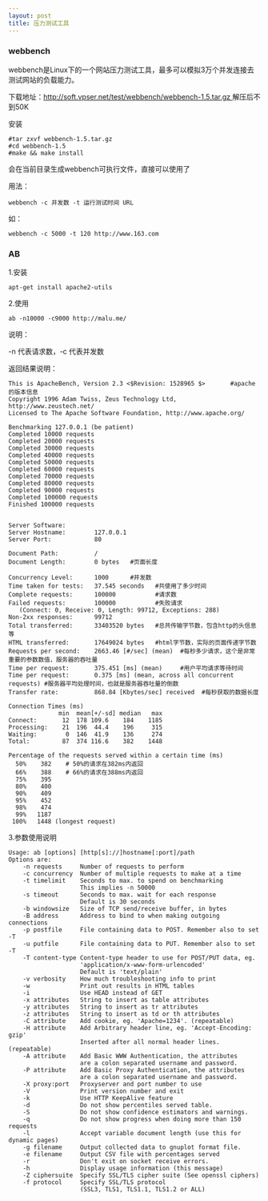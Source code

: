 ```yaml
---
layout: post
title: 压力测试工具
---
```


### webbench

webbench是Linux下的一个网站压力测试工具，最多可以模拟3万个并发连接去测试网站的负载能力。

下载地址：[http://soft.vpser.net/test/webbench/webbench-1.5.tar.gz
](http://soft.vpser.net/test/webbench/webbench-1.5.tar.gz)
解压后不到50K

安装

	#tar zxvf webbench-1.5.tar.gz
	#cd webbench-1.5
	#make && make install

会在当前目录生成webbench可执行文件，直接可以使用了

用法：

	webbench -c 并发数 -t 运行测试时间 URL

如：

	webbench -c 5000 -t 120 http://www.163.com


### AB

1.安装

	apt-get install apache2-utils

2.使用

	ab -n10000 -c9000 http://malu.me/

说明：

-n 代表请求数，-c 代表并发数


返回结果说明：

	This is ApacheBench, Version 2.3 <$Revision: 1528965 $>       #apache的版本信息 
	Copyright 1996 Adam Twiss, Zeus Technology Ltd, http://www.zeustech.net/
	Licensed to The Apache Software Foundation, http://www.apache.org/
	
	Benchmarking 127.0.0.1 (be patient)
	Completed 10000 requests
	Completed 20000 requests
	Completed 30000 requests
	Completed 40000 requests
	Completed 50000 requests
	Completed 60000 requests
	Completed 70000 requests
	Completed 80000 requests
	Completed 90000 requests
	Completed 100000 requests
	Finished 100000 requests
	
	
	Server Software:        
	Server Hostname:        127.0.0.1
	Server Port:            80
	
	Document Path:          /
	Document Length:        0 bytes   #页面长度
	
	Concurrency Level:      1000      #并发数 
	Time taken for tests:   37.545 seconds   #共使用了多少时间 
	Complete requests:      100000           #请求数 
	Failed requests:        100000           #失败请求 
	   (Connect: 0, Receive: 0, Length: 99712, Exceptions: 288)
	Non-2xx responses:      99712
	Total transferred:      33403520 bytes   #总共传输字节数，包含http的头信息等 
	HTML transferred:       17649024 bytes   #html字节数，实际的页面传递字节数 
	Requests per second:    2663.46 [#/sec] (mean)  #每秒多少请求，这个是非常重要的参数数值，服务器的吞吐量 
	Time per request:       375.451 [ms] (mean)     #用户平均请求等待时间 
	Time per request:       0.375 [ms] (mean, across all concurrent requests) #服务器平均处理时间，也就是服务器吞吐量的倒数 
	Transfer rate:          868.84 [Kbytes/sec] received  #每秒获取的数据长度
	
	Connection Times (ms)
	              min  mean[+/-sd] median   max
	Connect:       12  178 109.6    184    1185
	Processing:    21  196  44.4    196     315
	Waiting:        0  146  41.9    136     274
	Total:         87  374 116.6    382    1448
	
	Percentage of the requests served within a certain time (ms)
	  50%    382    # 50%的请求在382ms内返回 
	  66%    388    # 66%的请求在388ms内返回 
	  75%    395
	  80%    400
	  90%    409
	  95%    452
	  98%    474
	  99%   1187
	 100%   1448 (longest request)



3.参数使用说明


	Usage: ab [options] [http[s]://]hostname[:port]/path
	Options are:
	    -n requests     Number of requests to perform
	    -c concurrency  Number of multiple requests to make at a time
	    -t timelimit    Seconds to max. to spend on benchmarking
	                    This implies -n 50000
	    -s timeout      Seconds to max. wait for each response
	                    Default is 30 seconds
	    -b windowsize   Size of TCP send/receive buffer, in bytes
	    -B address      Address to bind to when making outgoing connections
	    -p postfile     File containing data to POST. Remember also to set -T
	    -u putfile      File containing data to PUT. Remember also to set -T
	    -T content-type Content-type header to use for POST/PUT data, eg.
	                    'application/x-www-form-urlencoded'
	                    Default is 'text/plain'
	    -v verbosity    How much troubleshooting info to print
	    -w              Print out results in HTML tables
	    -i              Use HEAD instead of GET
	    -x attributes   String to insert as table attributes
	    -y attributes   String to insert as tr attributes
	    -z attributes   String to insert as td or th attributes
	    -C attribute    Add cookie, eg. 'Apache=1234'. (repeatable)
	    -H attribute    Add Arbitrary header line, eg. 'Accept-Encoding: gzip'
	                    Inserted after all normal header lines. (repeatable)
	    -A attribute    Add Basic WWW Authentication, the attributes
	                    are a colon separated username and password.
	    -P attribute    Add Basic Proxy Authentication, the attributes
	                    are a colon separated username and password.
	    -X proxy:port   Proxyserver and port number to use
	    -V              Print version number and exit
	    -k              Use HTTP KeepAlive feature
	    -d              Do not show percentiles served table.
	    -S              Do not show confidence estimators and warnings.
	    -q              Do not show progress when doing more than 150 requests
	    -l              Accept variable document length (use this for dynamic pages)
	    -g filename     Output collected data to gnuplot format file.
	    -e filename     Output CSV file with percentages served
	    -r              Don't exit on socket receive errors.
	    -h              Display usage information (this message)
	    -Z ciphersuite  Specify SSL/TLS cipher suite (See openssl ciphers)
	    -f protocol     Specify SSL/TLS protocol
	                    (SSL3, TLS1, TLS1.1, TLS1.2 or ALL)

